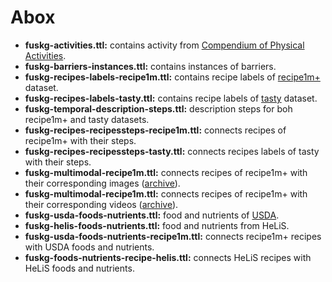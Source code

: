 # Abox

- **fuskg-activities.ttl:** contains activity from [Compendium of Physical Activities](https://pacompendium.com/).
- **fuskg-barriers-instances.ttl:** contains instances of barriers.
- **fuskg-recipes-labels-recipe1m.ttl:** contains recipe labels of [recipe1m+](https://im2recipe.csail.mit.edu/) dataset.
- **fuskg-recipes-labels-tasty.ttl:** contains recipe labels of [tasty](https://cvml.comp.nus.edu.sg/tasty/) dataset.
- **fuskg-temporal-description-steps.ttl:** description steps for boh recipe1m+ and tasty datasets.
- **fuskg-recipes-recipessteps-recipe1m.ttl:** connects recipes of recipe1m+ with their steps.
- **fuskg-recipes-recipessteps-tasty.ttl:** connects recipes labels of tasty with their steps.
- **fuskg-multimodal-recipe1m.ttl:** connects recipes of recipe1m+ with their corresponding images ([archive](https://fbk.sharepoint.com/:f:/s/IDA/EvsBg8UfMy5Cqh6lbrBAVn4BCWfBJq7Jks_6sRDD_kArAQ?e=oamRuY)).
- **fuskg-multimodal-recipe1m.ttl:** connects recipes of recipe1m+ with their corresponding videos ([archive](https://fbk.sharepoint.com/:f:/s/IDA/EoA_tdSP9MpCo_ebxoOY7bwBztKr9asvB_pqNIjJ48p32w?e=f1qg6M)).
- **fuskg-usda-foods-nutrients.ttl:** food and nutrients of [USDA](https://fdc.nal.usda.gov/).
- **fuskg-helis-foods-nutrients.ttl:** food and nutrients from HeLiS.
- **fuskg-usda-foods-nutrients-recipe1m.ttl:** connects recipe1m+ recipes with USDA foods and nutrients.
- **fuskg-foods-nutrients-recipe-helis.ttl:** connects HeLiS recipes with HeLiS foods and nutrients.
